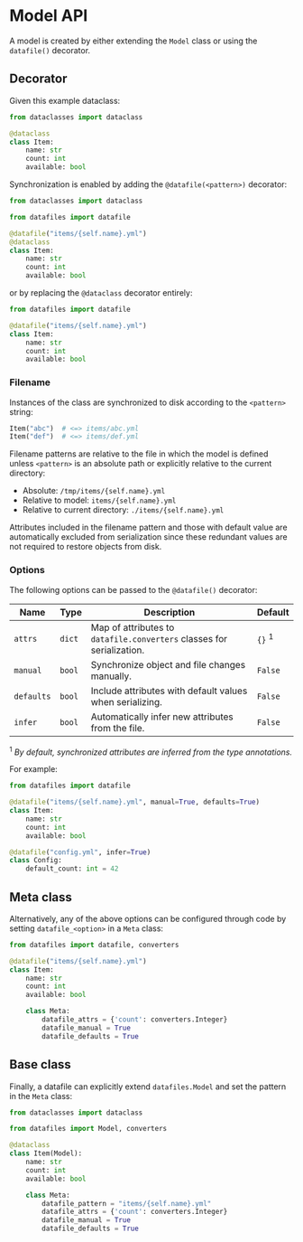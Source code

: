 <h1>Model API</h1>

A model is created by either extending the `Model` class or using the `datafile()` decorator.

## Decorator

Given this example dataclass:

```python
from dataclasses import dataclass

@dataclass
class Item:
    name: str
    count: int
    available: bool
```

Synchronization is enabled by adding the `@datafile(<pattern>)` decorator:

```python hl_lines="5"
from dataclasses import dataclass

from datafiles import datafile

@datafile("items/{self.name}.yml")
@dataclass
class Item:
    name: str
    count: int
    available: bool
```

or by replacing the `@dataclass` decorator entirely:

```python hl_lines="3"
from datafiles import datafile

@datafile("items/{self.name}.yml")
class Item:
    name: str
    count: int
    available: bool
```

<h3>Filename</h3>

Instances of the class are synchronized to disk according to the `<pattern>` string:

```python
Item("abc")  # <=> items/abc.yml
Item("def")  # <=> items/def.yml
```

Filename patterns are relative to the file in which the model is defined unless `<pattern>` is an absolute path or explicitly relative to the current directory:

- Absolute: `/tmp/items/{self.name}.yml`
- Relative to model: `items/{self.name}.yml`
- Relative to current directory: `./items/{self.name}.yml`

Attributes included in the filename pattern and those with default value are automatically excluded from serialization since these redundant values are not required to restore objects from disk.

<h3>Options</h3>

The following options can be passed to the `@datafile()` decorator:

| Name       | Type   | Description                                                           | Default           |
| ---------- | ------ | --------------------------------------------------------------------- | ----------------- |
| `attrs`    | `dict` | Map of attributes to `datafile.converters` classes for serialization. | `{}` <sup>1</sup> |
| `manual`   | `bool` | Synchronize object and file changes manually.                         | `False`           |
| `defaults` | `bool` | Include attributes with default values when serializing.              | `False`           |
| `infer`    | `bool` | Automatically infer new attributes from the file.                     | `False`           |

<sup>1</sup> _By default, synchronized attributes are inferred from the type annotations._

For example:

```python hl_lines="3 9"
from datafiles import datafile

@datafile("items/{self.name}.yml", manual=True, defaults=True)
class Item:
    name: str
    count: int
    available: bool

@datafile("config.yml", infer=True)
class Config:
    default_count: int = 42
```

## Meta class

Alternatively, any of the above options can be configured through code by setting `datafile_<option>` in a `Meta` class:

```python hl_lines="9 10 11 12 13 14"
from datafiles import datafile, converters

@datafile("items/{self.name}.yml")
class Item:
    name: str
    count: int
    available: bool

    class Meta:
        datafile_attrs = {'count': converters.Integer}
        datafile_manual = True
        datafile_defaults = True
```

## Base class

Finally, a datafile can explicitly extend `datafiles.Model` and set the pattern in the `Meta` class:

```python hl_lines="11 12 13 14 15"
from dataclasses import dataclass

from datafiles import Model, converters

@dataclass
class Item(Model):
    name: str
    count: int
    available: bool

    class Meta:
        datafile_pattern = "items/{self.name}.yml"
        datafile_attrs = {'count': converters.Integer}
        datafile_manual = True
        datafile_defaults = True
```
